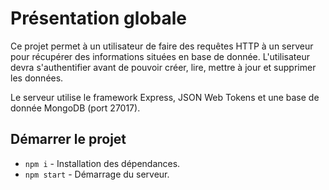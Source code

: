 # Présentation globale

Ce projet permet à un utilisateur de faire des requêtes HTTP à un serveur pour récupérer des informations situées en base de donnée. L'utilisateur devra s'authentifier avant de pouvoir créer, lire, mettre à jour et supprimer les données.

Le serveur utilise le framework Express, JSON Web Tokens et une base de donnée MongoDB (port 27017).
## Démarrer le projet

* `npm i` - Installation des dépendances.
* `npm start` - Démarrage du serveur.
